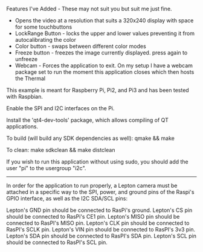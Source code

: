 Features I've Added - These may not suit you but suit me just fine.



  * Opens the video at a resolution that suits a 320x240 display with space for some touchbuttons
  * LockRange Button - locks the upper and lower values preventing it from autocalibrating the color
  * Color button - swaps between different color modes
  * Freeze button - freezes the image currently displayed.  press again to unfreeze
  * Webcam - Forces the application to exit.  On my setup I have a webcam package set to run the moment this application closes which then hosts the Thermal




This example is meant for Raspberry Pi, Pi2, and Pi3 and has been tested with Raspbian.

Enable the SPI and I2C interfaces on the Pi.

Install the 'qt4-dev-tools' package, which allows compiling of QT applications.

To build (will build any SDK dependencies as well):
qmake && make

To clean:
make sdkclean && make distclean

If you wish to run this application without using sudo, you should add the user "pi" to the usergroup "i2c".

----

In order for the application to run properly, a Lepton camera must be attached in a specific way to the SPI, power, and ground pins of the Raspi's GPIO interface, as well as the I2C SDA/SCL pins:

Lepton's GND pin should be connected to RasPi's ground.
Lepton's CS pin should be connected to RasPi's CE1 pin.
Lepton's MISO pin should be connected to RasPI's MISO pin.
Lepton's CLK pin should be connected to RasPI's SCLK pin.
Lepton's VIN pin should be connected to RasPI's 3v3 pin.
Lepton's SDA pin should be connected to RasPI's SDA pin.
Lepton's SCL pin should be connected to RasPI's SCL pin.

